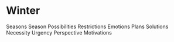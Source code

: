 # Winter
Seasons
Season
Possibilities
Restrictions
Emotions
Plans
Solutions
Necessity
Urgency
Perspective
Motivations

